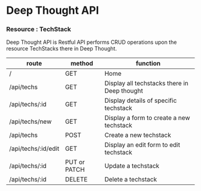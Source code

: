 

<!DOCTYPE html>
<html lang="en">
  <head>
    <meta charset="UTF-8" />
    <meta http-equiv="X-UA-Compatible" content="IE=edge" />
    <meta name="viewport" content="width=device-width, initial-scale=1.0" />
    <link
      href="https://cdn.jsdelivr.net/npm/bootstrap@5.2.0/dist/css/bootstrap.min.css"
      rel="stylesheet"
      integrity="sha384-gH2yIJqKdNHPEq0n4Mqa/HGKIhSkIHeL5AyhkYV8i59U5AR6csBvApHHNl/vI1Bx"
      crossorigin="anonymous"
    />
  </head>
  <body>
    <h1>Deep Thought API</h1>
    <h3>Resource : TechStack</h3>
    <p>
      Deep Thought API is Restful API performs CRUD operations upon the resource
      TechStacks there in Deep Thought.
    </p>
    <table class="table table-striped">
      <thead>
        <th scope="col">route</th>
        <th scope="col">method</th>
        <th scope="col">function</th>
      </thead>
      <tbody>
        <tr>
          <td>/</td>
          <td>GET</td>
          <td>Home</td>
        </tr>
        <tr>
          <td>/api/techs</td>
          <td>GET</td>
          <td>Display all techstacks there in Deep thought</td>
        </tr>
        <tr>
          <td>/api/techs/:id</td>
          <td>GET</td>
          <td>Display details of specific techstack</td>
        </tr>
        <tr>
          <td>/api/techs/new</td>
          <td>GET</td>
          <td>Display a form to create a new techstack</td>
        </tr>
        <tr>
          <td>/api/techs</td>
          <td>POST</td>
          <td>Create a new techstack</td>
        </tr>
        <tr>
          <td>/api/techs/:id/edit</td>
          <td>GET</td>
          <td>Display an edit form to edit techstack</td>
        </tr>
        <tr>
          <td>/api/techs/:id</td>
          <td>PUT or PATCH</td>
          <td>Update a techstack</td>
        </tr>
        <tr>
          <td>/api/techs/:id</td>
          <td>DELETE</td>
          <td>Delete a techstack</td>
        </tr>
      </tbody>
    </table>
  </body>
</html>
